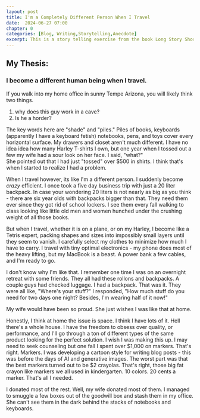 ```yaml
---
layout: post
title: I'm a Completely Different Person When I Travel
date:  2024-06-27 07:00
chapter: 0
categories: [Blog, Writing,Storytelling,Anecdote]
excerpt: This is a story telling exercise from the book Long Story Short. I made a thesis about myself then told a story to prove it.
---  
```


## My Thesis: 
### I become a different human being when I travel.

If you walk into my home office in sunny Tempe Arizona, you will likely think two things.

1. why does this guy work in a cave?
2. Is he a horder?

The key words here are "shade" and "piles."  Piles of books, keyboards (apparently I have a keyboard fetish) notebooks, pens, and toys cover every horizontal surface.  My drawers and closet aren't much different.  I have no idea idea how many Harley T-shirts I own, but one year when I tossed out a few my wife had a sour look on her face.  I said, "what?"  
She pointed out that I had just "tossed" over $500 in shirts. I think that's when I started to realize I had a problem.

When I travel however, its like I'm a different person. I suddenly become _crazy_ efficient.  I once took a five day business trip with just a 20 liter backpack.  In case your wondering 20 liters is not nearly as big as you think - there are six year olds with backpacks bigger than that.  They need them ever since they got rid of school lockers.  I see them every fall walking to class looking like little old men and women hunched under the crushing weight of all those books.

But when I travel, whether it is on a plane, or on my Harley, I become like a Tetris expert, packing shapes and sizes into impossibly small layers until they seem to vanish.  I carefully select my clothes to minimize how much I have to carry. I travel with tiny optimal electronics - my phone does most of the heavy lifting, but my MacBook is a beast.  A power bank a few cables, and I'm ready to go.

I don't know why I'm like that.  I remember one time I was on an overnight retreat with some friends.  They all had these rollons and backpacks.  A couple guys had checked luggage.  I had a backpack.  That was it.  They were all like, "Where's your stuff?"  I responded, "How much stuff do you need for two days one night?  Besides, I'm wearing half of it now!"

My wife would have been so proud.  She just wishes I was like that at home.

Honestly, I think at home the issue is space. I think I have lots of it.  Hell there's a whole house.  I have the freedom to obsess over quality, or performance, and I'll go through a ton of different types of the same product looking for the perfect solution.  I wish I was making this up.  I may need to seek counseling but one fall I spent over $1,000 on markers.  That's right. Markers.  I was developing a cartoon style for writing blog posts - this was before the days of AI and generative images.  The worst part was that the best markers turned out to be $2 crayolas.  That's right, those big fat crayon like markers we all used in kindergarten.  10 colors. 20 cents a marker. That's all I needed.  

I donated most of the rest.  Well, my wife donated most of them. I managed to smuggle a few boxes out of the goodwill box and stash them in my office. She can't see them in the dark behind the stacks of notebooks and keyboards.